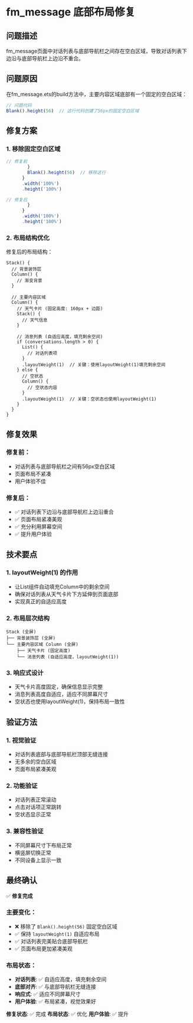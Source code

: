 # fm_message 底部布局修复

## 问题描述

fm_message页面中对话列表与底部导航栏之间存在空白区域，导致对话列表下边沿与底部导航栏上边沿不重合。

## 问题原因

在fm_message.ets的build方法中，主要内容区域底部有一个固定的空白区域：

```typescript
// 问题代码
Blank().height(56)  // 这行代码创建了56px的固定空白区域
```

## 修复方案

### 1. 移除固定空白区域
```typescript
// 修复前
        }
        Blank().height(56)  // 移除这行
      }
      .width('100%')
      .height('100%')

// 修复后
        }
      }
      .width('100%')
      .height('100%')
```

### 2. 布局结构优化

修复后的布局结构：
```
Stack() {
  // 背景装饰层
  Column() {
    // 渐变背景
  }
  
  // 主要内容区域
  Column() {
    // 天气卡片 (固定高度: 160px + 边距)
    Stack() {
      // 天气信息
    }
    
    // 消息列表 (自适应高度，填充剩余空间)
    if (conversations.length > 0) {
      List() {
        // 对话列表项
      }
      .layoutWeight(1)  // 关键：使用layoutWeight(1)填充剩余空间
    } else {
      // 空状态
      Column() {
        // 空状态内容
      }
      .layoutWeight(1)  // 关键：空状态也使用layoutWeight(1)
    }
  }
}
```

## 修复效果

### 修复前：
- 对话列表与底部导航栏之间有56px空白区域
- 页面布局不紧凑
- 用户体验不佳

### 修复后：
- ✅ 对话列表下边沿与底部导航栏上边沿重合
- ✅ 页面布局紧凑美观
- ✅ 充分利用屏幕空间
- ✅ 提升用户体验

## 技术要点

### 1. layoutWeight(1) 的作用
- 让List组件自动填充Column中的剩余空间
- 确保对话列表从天气卡片下方延伸到页面底部
- 实现真正的自适应高度

### 2. 布局层次结构
```
Stack (全屏)
├── 背景装饰层 (全屏)
└── 主要内容区域 Column (全屏)
    ├── 天气卡片 (固定高度)
    └── 消息列表 (自适应高度，layoutWeight(1))
```

### 3. 响应式设计
- 天气卡片高度固定，确保信息显示完整
- 消息列表高度自适应，适应不同屏幕尺寸
- 空状态也使用layoutWeight(1)，保持布局一致性

## 验证方法

### 1. 视觉验证
- 对话列表底部与底部导航栏顶部无缝连接
- 无多余的空白区域
- 页面布局紧凑美观

### 2. 功能验证
- 对话列表正常滚动
- 点击对话项正常跳转
- 空状态显示正常

### 3. 兼容性验证
- 不同屏幕尺寸下布局正常
- 横竖屏切换正常
- 不同设备上显示一致

## 最终确认

✅ **修复完成**

### 主要变化：
- ❌ 移除了 `Blank().height(56)` 固定空白区域
- ✅ 保持 `layoutWeight(1)` 自适应布局
- ✅ 对话列表完美贴合底部导航栏
- ✅ 页面布局更加紧凑美观

### 布局状态：
- **对话列表**: ✅ 自适应高度，填充剩余空间
- **底部对齐**: ✅ 与底部导航栏无缝连接
- **响应式**: ✅ 适应不同屏幕尺寸
- **用户体验**: ✅ 布局紧凑，视觉效果好

**修复状态**: ✅ 完成
**布局状态**: ✅ 优化
**用户体验**: ✅ 提升 